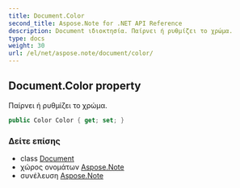 ```yaml
---
title: Document.Color
second_title: Aspose.Note for .NET API Reference
description: Document ιδιοκτησία. Παίρνει ή ρυθμίζει το χρώμα.
type: docs
weight: 30
url: /el/net/aspose.note/document/color/
---
```

## Document.Color property

Παίρνει ή ρυθμίζει το χρώμα.

```csharp
public Color Color { get; set; }
```

### Δείτε επίσης

* class [Document](../)
* χώρος ονομάτων [Aspose.Note](../../document/)
* συνέλευση [Aspose.Note](../../../)


